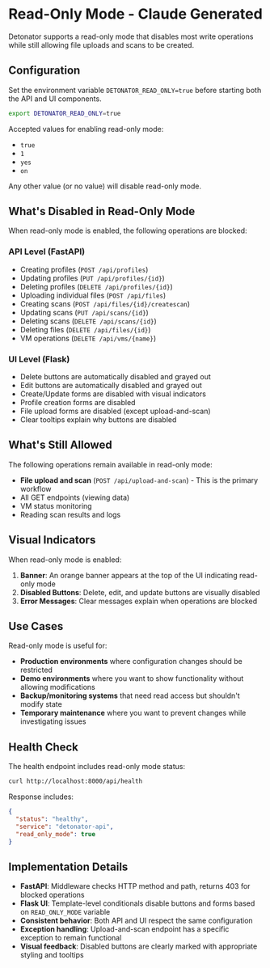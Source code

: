 # Read-Only Mode - Claude Generated

Detonator supports a read-only mode that disables most write operations while still allowing file uploads and scans to be created.

## Configuration

Set the environment variable `DETONATOR_READ_ONLY=true` before starting both the API and UI components.

```bash
export DETONATOR_READ_ONLY=true
```

Accepted values for enabling read-only mode:
- `true`
- `1` 
- `yes`
- `on`

Any other value (or no value) will disable read-only mode.

## What's Disabled in Read-Only Mode

When read-only mode is enabled, the following operations are blocked:

### API Level (FastAPI)
- Creating profiles (`POST /api/profiles`)
- Updating profiles (`PUT /api/profiles/{id}`)
- Deleting profiles (`DELETE /api/profiles/{id}`)
- Uploading individual files (`POST /api/files`)
- Creating scans (`POST /api/files/{id}/createscan`)
- Updating scans (`PUT /api/scans/{id}`)
- Deleting scans (`DELETE /api/scans/{id}`)
- Deleting files (`DELETE /api/files/{id}`)
- VM operations (`DELETE /api/vms/{name}`)

### UI Level (Flask)
- Delete buttons are automatically disabled and grayed out
- Edit buttons are automatically disabled and grayed out
- Create/Update forms are disabled with visual indicators
- Profile creation forms are disabled
- File upload forms are disabled (except upload-and-scan)
- Clear tooltips explain why buttons are disabled

## What's Still Allowed

The following operations remain available in read-only mode:

- **File upload and scan** (`POST /api/upload-and-scan`) - This is the primary workflow
- All GET endpoints (viewing data)
- VM status monitoring
- Reading scan results and logs

## Visual Indicators

When read-only mode is enabled:

1. **Banner**: An orange banner appears at the top of the UI indicating read-only mode
2. **Disabled Buttons**: Delete, edit, and update buttons are visually disabled
3. **Error Messages**: Clear messages explain when operations are blocked

## Use Cases

Read-only mode is useful for:

- **Production environments** where configuration changes should be restricted
- **Demo environments** where you want to show functionality without allowing modifications
- **Backup/monitoring systems** that need read access but shouldn't modify state
- **Temporary maintenance** where you want to prevent changes while investigating issues

## Health Check

The health endpoint includes read-only mode status:

```bash
curl http://localhost:8000/api/health
```

Response includes:
```json
{
  "status": "healthy",
  "service": "detonator-api", 
  "read_only_mode": true
}
```

## Implementation Details

- **FastAPI**: Middleware checks HTTP method and path, returns 403 for blocked operations
- **Flask UI**: Template-level conditionals disable buttons and forms based on `READ_ONLY_MODE` variable
- **Consistent behavior**: Both API and UI respect the same configuration
- **Exception handling**: Upload-and-scan endpoint has a specific exception to remain functional
- **Visual feedback**: Disabled buttons are clearly marked with appropriate styling and tooltips
